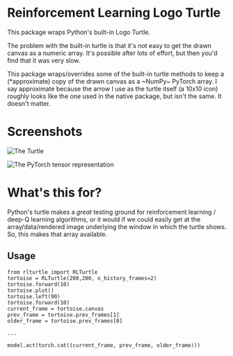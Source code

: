 # Reinforcement Learning Logo Turtle

This package wraps Python's built-in Logo Turtle.

The problem with the built-in turtle is that it's not easy to get the drawn canvas as a numeric array. It's possible after lots of effort, but then you'd find that it was very slow.

This package wraps/overrides some of the built-in turtle methods to keep a (*approximate) copy of the drawn canvas as a ~NumPy~ PyTorch array. I say approximate because the arrow I use as the turtle itself (a 10x10 icon) roughly looks like the one used in the native package, but isn't the same. It doesn't matter.

# Screenshots

![The Turtle](https://user-images.githubusercontent.com/2245347/46922902-97ac6f00-cfc4-11e8-8281-1366e4f65017.PNG)

![The PyTorch tensor representation](https://user-images.githubusercontent.com/2245347/46922903-97ac6f00-cfc4-11e8-8fc8-c121ba299bbd.PNG)

# What's this for?

Python's turtle makes a *great* testing ground for reinforcement learning / deep-Q learning algorithms, or it would if we could easily get at the array/data/rendered image underlying the window in which the turtle shows. So, this makes that array available.

## Usage

```
from rlturtle import RLTurtle
tortoise = RLTurtle(200,200, n_history_frames=2)
tortoise.forward(10)
tortoise.plot()
tortoise.left(90)
tortoise.forward(10)
current_frame = tortoise.canvas
prev_frame = tortoise.prev_frames[1]
older_frame = tortoise.prev_frames[0]

...

model.act(torch.cat((current_frame, prev_frame, older_frame)))
```